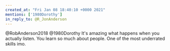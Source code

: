 ```yaml
---
created_at: "Fri Jan 08 18:40:10 +0000 2021"
mentions: ['1980Dorothy']
in_reply_to: @R_JonAnderson
---
```


@RobAnderson2018 @1980Dorothy It's amazing what happens when you actually listen. You learn so much about people. One of the most underrated skills imo.